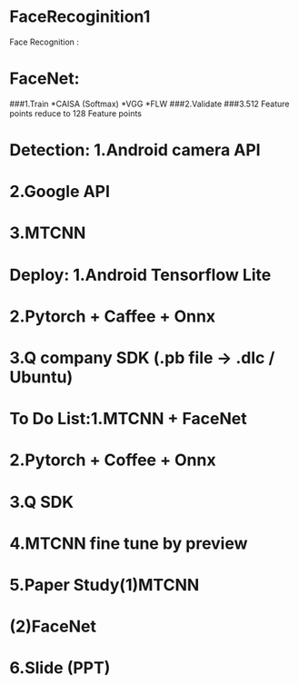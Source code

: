 # FaceRecoginition1
Face Recognition :  

# FaceNet:
###1.Train 
*CAISA (Softmax)
*VGG
*FLW
###2.Validate
###3.512 Feature points reduce to 128 Feature points


# Detection: 1.Android camera API
#            2.Google API
#            3.MTCNN
#
# Deploy:    1.Android Tensorflow Lite
#            2.Pytorch + Caffee + Onnx
#            3.Q company SDK (.pb file -> .dlc / Ubuntu)
#
# To Do List:1.MTCNN + FaceNet
#            2.Pytorch + Coffee + Onnx 
#            3.Q SDK
#            4.MTCNN fine tune by preview
#            5.Paper Study(1)MTCNN
#                         (2)FaceNet 
#                                   
#            6.Slide (PPT)                         
#


